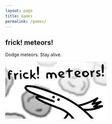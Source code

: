 ```yaml
---
layout: page
title: Games
permalink: /games/
---
```


## frick! meteors!

Dodge meteors. Stay alive.

![frick meteors promo banner](images/banner.jpg)
